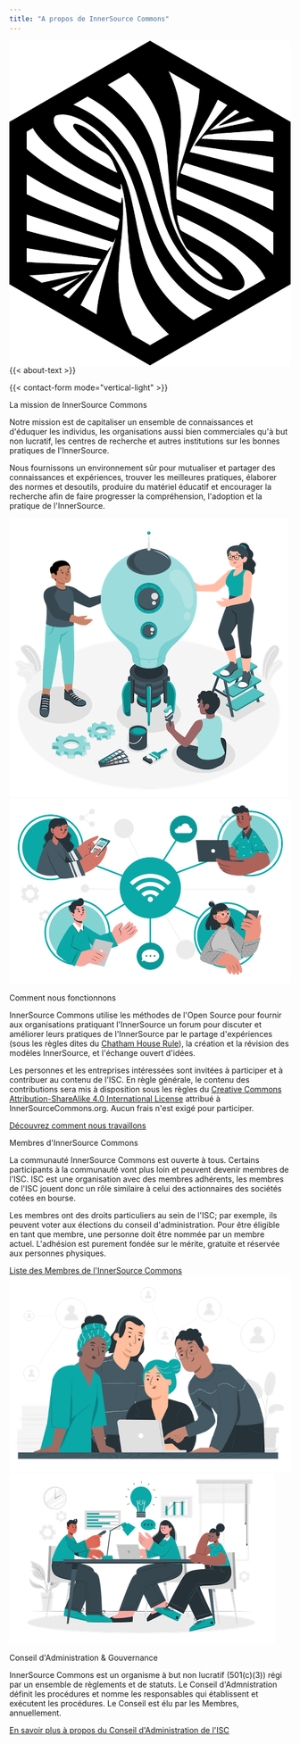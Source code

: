 ```yaml
---
title: "A propos de InnerSource Commons"
---
```

<section class="section section-first">
  <div class="container">
    <div class="row align-items-center mb-3">
      <div class="col-md-9">
        <img src="/images/logo-big.png" class="img-fluid logo-home pr-5" style="float: left;">
        <p>{{< about-text >}}
        </p>
      </div>
      <div class="col-md-3">
        {{< contact-form mode="vertical-light" >}}
      </div>
    </div>
  </div>
</section>

<section class="section bg-light">
  <div class="container">
    <div class="row text-right align-items-center">
      <div class="col-md-6">
        <p class="section-title h2">La mission de InnerSource Commons</p>
        <p>Notre mission est de capitaliser un ensemble de connaissances et d'éduquer les individus, les organisations aussi bien commerciales qu'à but non lucratif, les centres de recherche et autres institutions sur les bonnes pratiques de l'InnerSource. </p>
        <p>Nous fournissons un environnement sûr pour mutualiser et partager des connaissances et expériences, trouver les meilleures pratiques, élaborer des normes et desoutils, produire du matériel éducatif et encourager la recherche afin de faire progresser la compréhension, l'adoption et la pratique de l'InnerSource.
        </p>
      </div>
      <div class="col-md-6 mt-4 mb-4 mb-md-0 float-right">
        <img src="/images/about/illustrations/creative.png" class="img-fluid pl-4 pr-4">
      </div>
    </div>
  </div>
</section>


<section class="section">
  <div class="container">
    <div class="row align-items-center">
      <div class="col-md-5 mb-4 mb-md-0">
       <img src="/images/community/connection.png" class="img-fluid pl-4 pr-4">
      </div>
      <div class="col-md-6">
          <p class="section-title h2">Comment nous fonctionnons</p>
          <p>InnerSource Commons utilise les méthodes de l'Open Source pour fournir aux organisations pratiquant l'InnerSource un forum pour discuter et améliorer leurs pratiques de l'InnerSource par le partage d'expériences (sous les règles dites du <a href="https://www.chathamhouse.org/about-us/chatham-house-rule">Chatham House Rule</a>), la création et la révision des modèles InnerSource, et l'échange ouvert d'idées.</p>
        <p>Les personnes et les entreprises intéressées sont invitées à participer et à contribuer au contenu de l'ISC. En règle générale, le contenu des contributions sera mis à disposition sous les règles du <a href="https://creativecommons.org/licenses/by-sa/4.0/">Creative Commons Attribution-ShareAlike 4.0 International License</a> attribué à InnerSourceCommons.org. Aucun frais n'est exigé pour participer.</p>        
        <a href="/community/" class="btn-link">Découvrez comment nous travaillons <i class="ti-arrow-right"></i></a>
        </div>
    </div>
  </div>
</section>


<section class="section bg-light">
  <div class="container">
    <div class="row text-right align-items-center">
      <div class="col-md-6">
        <p class="section-title h2">Membres d'InnerSource Commons</p>
        <p>La communauté InnerSource Commons est ouverte à tous. Certains participants à la communauté vont plus loin et peuvent devenir membres de l'ISC. ISC est une organisation avec des membres adhérents, les membres de l'ISC jouent donc un rôle similaire à celui des actionnaires des sociétés cotées en bourse. </p>
        <p>Les membres ont des droits particuliers au sein de l'ISC; par exemple, ils peuvent voter aux élections du conseil d'administration. Pour être éligible en tant que membre, une personne doit être nommée par un membre actuel. L'adhésion est purement fondée sur le mérite, gratuite et réservée aux personnes physiques.
        </p>
        <a href="/about/members" class="btn-link">Liste des Membres de l'InnerSource Commons<i class="ti-arrow-right"></i></a>
      </div>
      <div class="col-md-6 mt-4 mb-4 mb-md-0 float-right">
        <img src="/images/about/illustrations/notebook.png" class="img-fluid pl-4 pr-4">
      </div>
    </div>
  </div>
</section>


<section class="section">
  <div class="container">
    <div class="row align-items-center">
      <div class="col-md-5 mb-4 mb-md-0">
         <img src="/images/about/illustrations/team.png" class="img-fluid pl-4 pr-4">
      </div>
      <div class="col-md-6">
          <p class="section-title h2">Conseil d'Administration & Gouvernance</p>
          <p>InnerSource Commons est un organisme à but non lucratif (501(c)(3)) régi par un ensemble de règlements et de statuts. Le Conseil d'Admnistration définit les procédures et nomme les responsables qui établissent et exécutent les procédures. Le Conseil est élu par les Membres, annuellement.</p>
          <a href="/about/board/" class="btn-link">En savoir plus à propos du Conseil d'Administration de l'ISC <i class="ti-arrow-right"></i></a>
        </div>
    </div>
  </div>
</section>
